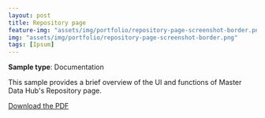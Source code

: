 ```yaml
---
layout: post
title: Repository page
feature-img: "assets/img/portfolio/repository-page-screenshot-border.png"
img: "assets/img/portfolio/repository-page-screenshot-border.png"
tags: [Ipsum]
---
```


**Sample type**: Documentation

This sample provides a brief overview of the UI and functions of Master Data Hub's Repository page. 

<a href="https://raw.githubusercontent.com/bunnnnnnn/bunnnnnnn.github.io/main/_portfolio/boomi-repository.pdf" download>Download the PDF</a>
